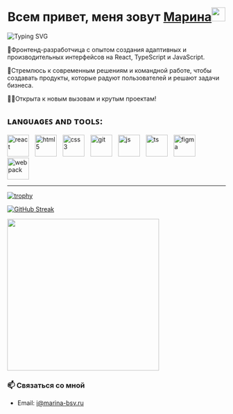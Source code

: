 <h1 align="center">Всем привет, меня зовут  <a href="#0" target="_blank">​Марина​</a>
<img src="https://github.com/blackcater/blackcater/raw/main/images/Hi.gif" height="32"/></h1>

<img src="https://readme-typing-svg.herokuapp.com?font=Fira+Code&weight=1000&letterSpacing=&duration=4000&pause=1000&color=25852A&center=true&vCenter=true&multiline=true&width=1000&lines=FRONT-END+DEVELOPER." alt="Typing SVG" /> 

🦾Фронтенд-разработчица с опытом создания адаптивных и производительных интерфейсов на React, TypeScript и JavaScript. 

🤩Стремлюсь к современным решениям и командной работе, чтобы создавать продукты, которые радуют пользователей и решают задачи бизнеса. 

🐱‍🏍Открыта к новым вызовам и крутым проектам!


## ʟᴀɴɢᴜᴀɢᴇꜱ ᴀɴᴅ ᴛᴏᴏʟꜱ:

<span style="margin-right: 10px;">
    <img src="https://cdn.jsdelivr.net/gh/devicons/devicon@latest/icons/react/react-original.svg" alt="react" width="50" height="50"  />
</span>
<span style="margin-right: 10px;">
    <img src="https://cdn.jsdelivr.net/gh/devicons/devicon@latest/icons/html5/html5-original.svg" alt="html5" width="50" height="50" />
</span>
<span style="margin-right: 10px;">
    <img src="https://cdn.jsdelivr.net/gh/devicons/devicon@latest/icons/css3/css3-original.svg" alt="css3" width="50" height="50" />
</span>
<span style="margin-right: 10px;">
    <img src="https://cdn.jsdelivr.net/gh/devicons/devicon@latest/icons/git/git-original-wordmark.svg" alt="git" width="50" height="50" />
</span>
<span style="margin-right: 10px;">
    <img src="https://cdn.jsdelivr.net/gh/devicons/devicon@latest/icons/javascript/javascript-original.svg" alt="js" width="50" height="50" />
</span>
<span style="margin-right: 10px;">
    <img src="https://cdn.jsdelivr.net/gh/devicons/devicon@latest/icons/typescript/typescript-original.svg" alt="ts" width="50" height="50" />
</span>
<span style="margin-right: 10px;">
    <img src="https://cdn.jsdelivr.net/gh/devicons/devicon@latest/icons/figma/figma-original.svg" alt="figma" width="50" height="50" />
</span>
<span style="margin-right: 10px;">
    <img src="https://cdn.jsdelivr.net/gh/devicons/devicon@latest/icons/webpack/webpack-original.svg" alt="webpack" width="50" height="50" />
</span>


---
[![trophy](https://github-profile-trophy.vercel.app/?username=Marinabsv&theme=kimbie_dark&margin-w=15&margin-h=15&no-bg=true)](https://github.com/Marinabsv/github-profile-trophy)

<a href="https://git.io/streak-stats"><img src="http://github-readme-streak-stats.herokuapp.com?user=Marinabsv&theme=onedark-duo&hide_border=true&date_format=j%20M%5B%20Y%5D&card_width=1000" alt="GitHub Streak" /></a>


<a href="[https://github.com/Marinabsv/github-readme-stats)"><img width=350 align="center" src="https://github-readme-stats.vercel.app/api/top-langs/?username=Marinabsv&theme=onedark&bg_color=0d1117&" /></a>

### 📫 Связаться со мной

- Email: i@marina-bsv.ru
